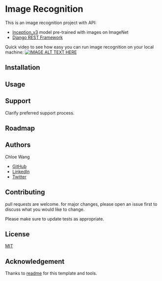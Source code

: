 # Image Recognition
This is an image recognition project with API:
- [Inception_v3](https://pytorch.org/hub/pytorch_vision_inception_v3/) model pre-trained with images on ImageNet
- [Django REST Framework](https://www.django-rest-framework.org/)

Quick video to see how easy you can run image recognition on your local machine:
[![IMAGE ALT TEXT HERE](https://img.youtube.com/vi/TC3C5jirBxU/0.jpg)](https://www.youtube.com/watch?v=TC3C5jirBxU)

## Installation


## Usage

## Support
Clarify preferred support process. 

## Roadmap

## Authors
Chloe Wang
* [GitHub](https://github.com/synergit/)
* [LinkedIn](https://www.linkedin.com/in/xwang-1a/)
* [Twitter](https://twitter.com/chloe_wang1)

## Contributing
pull requests are welcome. for major changes, please open an issue first to discuss what you would like to change.

Please make sure to update tests as appropriate.

## License
[MIT](https://choosealicense.com/licenses/mit/)

## Acknowledgement
Thanks to [readme](https://www.makeareadme.com/) for this template and tools. 
